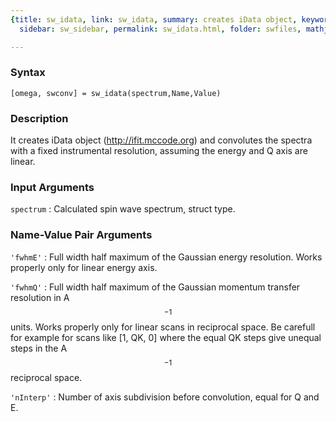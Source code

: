 ```yaml
---
{title: sw_idata, link: sw_idata, summary: creates iData object, keywords: sample,
  sidebar: sw_sidebar, permalink: sw_idata.html, folder: swfiles, mathjax: 'true'}

---
```


### Syntax

`[omega, swconv] = sw_idata(spectrum,Name,Value)`

### Description

It creates iData object (<a href=http://ifit.mccode.org>http://ifit.mccode.org</a>) 
and convolutes the spectra with a fixed instrumental resolution, assuming
the energy and Q axis are linear.
 

### Input Arguments

`spectrum`
: Calculated spin wave spectrum, struct type.

### Name-Value Pair Arguments

`'fwhmE'`
: Full width half maximum of the Gaussian energy
  resolution. Works properly only for linear energy axis.

`'fwhmQ'`
: Full width half maximum of the Gaussian momentum
  transfer resolution in A$$^{-1}$$ units. Works properly only
  for linear scans in reciprocal space. Be carefull for
  example for scans like [1, QK, 0] where the equal QK
  steps give unequal steps in the A$$^{-1}$$ reciprocal space.

`'nInterp'`
: Number of axis subdivision before convolution, equal
  for Q and E.

